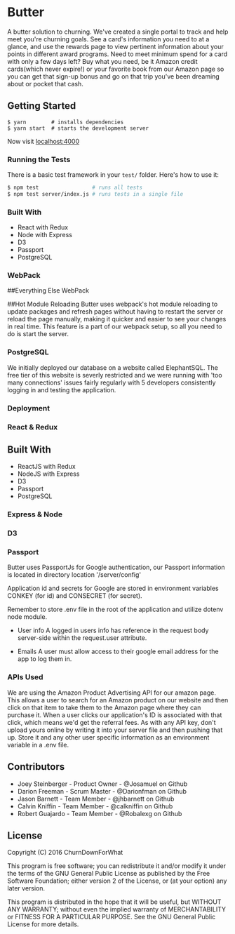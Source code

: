# Butter

A butter solution to churning.  We've created a single portal to track and help meet you're churning goals.  See a card's information you need to at a glance, and use the rewards page to view pertinent information about your points in different award programs.  Need to meet minimum spend for a card with only a few days left?  Buy what you need, be it Amazon credit cards(which never expire!) or your favorite book from our Amazon page so you can get that sign-up bonus and go on that trip you've been dreaming about or pocket that cash.  

## Getting Started

```
$ yarn        # installs dependencies
$ yarn start  # starts the development server

```

Now visit [localhost:4000](http://localhost:4000/)

### Running the Tests
There is a basic test framework in your `test/` folder. Here's how to use it:

```bash
$ npm test                 # runs all tests
$ npm test server/index.js # runs tests in a single file
```

### Built With
- React with Redux
- Node with Express
- D3
- Passport
- PostgreSQL

### WebPack

##Everything Else WebPack

##Hot Module Reloading
Butter uses webpack's hot module reloading to update packages and refresh pages without having to restart the server or reload the page manually, making it quicker and easier to see your changes in real time. This feature is a part of our webpack setup, so all you need to do is start the server.  

### PostgreSQL
We initially deployed our database on a website called ElephantSQL.  The free tier of this website is severly restricted and we were running with 'too many connections' issues fairly regularly with 5 developers consistently logging in and testing the application.  

### Deployment

### React & Redux

## Built With
- ReactJS with Redux
- NodeJS with Express
- D3
- Passport
- PostgreSQL

### Express & Node

### D3

### Passport
Butter uses PassportJs for Google authentication, our Passport information is located in directory location '/server/config'

Application id and secrets for Google are stored in environment variables CONKEY (for id) and CONSECRET (for secret).

Remember to store .env file in the root of the application and utilize dotenv node module.

- User info
  A logged in users info has reference in the request body server-side within the request.user attribute.

- Emails
  A user must allow access to their google email address for the app to log them in.

###  APIs Used
We are using the Amazon Product Advertising API for our amazon page.  This allows a user to search for an Amazon product on our website and then click on that item to take them to the Amazon page where they can purchase it.  When a user clicks our application's ID is associated with that click, which means we'd get the referral fees.  As with any API key, don't upload yours online by writing it into your server file and then pushing that up.  Store it and any other user specific information as an environment variable in a .env file.




## Contributors
- Joey Steinberger - Product Owner - @Josamuel on Github
- Darion Freeman - Scrum Master - @Darionfman on Github
- Jason Barnett - Team Member - @jhbarnett on Github
- Calvin Kniffin - Team Member - @calkniffin on Github
- Robert Guajardo - Team Member - @Robalexg on Github

## License

Copyright (C) 2016  ChurnDownForWhat

This program is free software; you can redistribute it and/or
modify it under the terms of the GNU General Public License
as published by the Free Software Foundation; either version 2
of the License, or (at your option) any later version.

This program is distributed in the hope that it will be useful,
but WITHOUT ANY WARRANTY; without even the implied warranty of
MERCHANTABILITY or FITNESS FOR A PARTICULAR PURPOSE.  See the
GNU General Public License for more details.
